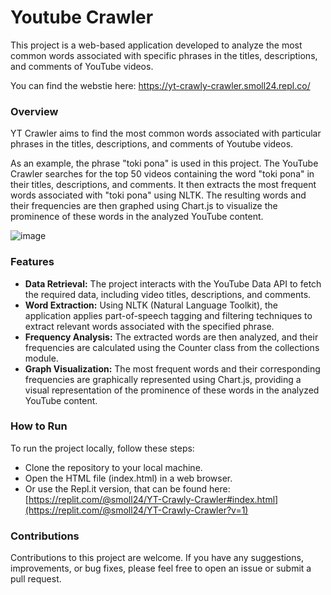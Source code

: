 # Youtube Crawler

This project is a web-based application developed to analyze the most common words associated with specific phrases in the titles, descriptions, and comments of YouTube videos.

You can find the webstie here: https://yt-crawly-crawler.smoll24.repl.co/

### Overview
YT Crawler aims to find the most common words associated with particular phrases in the titles, descriptions, and comments of Youtube videos.

As an example, the phrase "toki pona" is used in this project. 
The YouTube Crawler searches for the top 50 videos containing the word "toki pona" in their titles, descriptions, and comments. 
It then extracts the most frequent words associated with "toki pona" using NLTK. 
The resulting words and their frequencies are then graphed using Chart.js to visualize the prominence of these words in the analyzed YouTube content.

![image](https://github.com/smoll24/YT-Crawly-Crawler/assets/115204665/0aea4f05-740a-416d-b635-e31d627217c7)

### Features

* **Data Retrieval:** The project interacts with the YouTube Data API to fetch the required data, including video titles, descriptions, and comments.
* **Word Extraction:** Using NLTK (Natural Language Toolkit), the application applies part-of-speech tagging and filtering techniques to extract relevant words associated with the specified phrase.
* **Frequency Analysis:** The extracted words are then analyzed, and their frequencies are calculated using the Counter class from the collections module.
* **Graph Visualization:** The most frequent words and their corresponding frequencies are graphically represented using Chart.js, providing a visual representation of the prominence of these words in the analyzed YouTube content.

### How to Run
To run the project locally, follow these steps:
* Clone the repository to your local machine.
* Open the HTML file (index.html) in a web browser.
* Or use the Repl.it version, that can be found here: [https://replit.com/@smoll24/YT-Crawly-Crawler#index.html](https://replit.com/@smoll24/YT-Crawly-Crawler?v=1)

### Contributions
Contributions to this project are welcome. If you have any suggestions, improvements, or bug fixes, please feel free to open an issue or submit a pull request.
